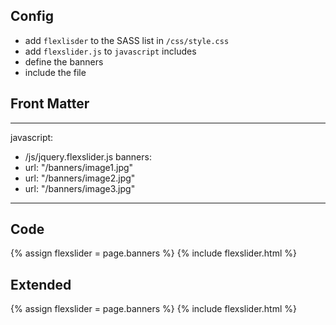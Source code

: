 
## Config

* add `flexlisder` to the SASS list in `/css/style.css`
* add `flexslider.js` to `javascript` includes
* define the banners
* include the file

## Front Matter

---
javascript:
- /js/jquery.flexslider.js
banners:
- url: "/banners/image1.jpg"
- url: "/banners/image2.jpg"
- url: "/banners/image3.jpg"
---

## Code

{% assign flexslider = page.banners %}
{% include flexslider.html %}

## Extended

<div class="container">
    <div class="row">
        <div class="col-xs-12">
            {% assign flexslider = page.banners %}
            {% include flexslider.html %}
        </div>
    </div>
</div>
